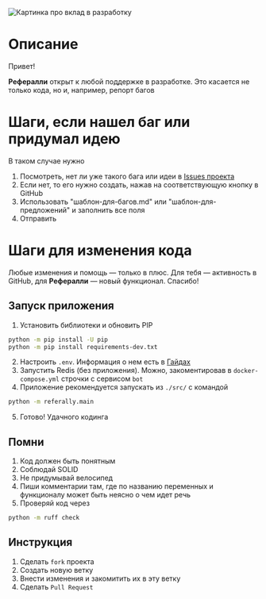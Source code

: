 ![Картинка про вклад в разработку](./assets/github-contribute-cover.png "Дизайн от Марка")

# Описание
Привет!

**Рефералли** открыт к любой поддержке в разработке. Это касается не только кода, но и, например, репорт багов

# Шаги, если нашел баг или придумал идею
В таком случае нужно
1. Посмотреть, нет ли уже такого бага или идеи в [Issues проекта](https://github.com/uw935/referally/issues)
2. Если нет, то его нужно создать, нажав на соответствующую кнопку в GitHub
3. Использовать "шаблон-для-багов.md" или "шаблон-для-предложений" и заполнить все поля
4. Отправить

# Шаги для изменения кода
Любые изменения и помощь — только в плюс. Для тебя — активность в GitHub, для **Рефералли** — новый функционал. Спасибо!
## Запуск приложения
1. Установить библиотеки и обновить PIP
```bash
python -m pip install -U pip
python -m pip install requirements-dev.txt
```
2. Настроить `.env`. Информация о нем есть в [Гайдах](./docs/guides.md)
3. Запустить Redis (без приложения). Можно, закоментировав в `docker-compose.yml` строчки с сервисом `bot`
4. Приложение рекомендуется запускать из `./src/` с командой
```bash
python -m referally.main
```
5. Готово! Удачного кодинга

## Помни
1. Код должен быть понятным
2. Соблюдай SOLID
3. Не придумывай велосипед
4. Пиши комментарии там, где по названию переменных и функционалу может быть неясно о чем идет речь
5. Проверяй код через
```bash
python -m ruff check
```

## Инструкция
1. Сделать `fork` проекта
2. Создать новую ветку
3. Внести изменения и закомитить их в эту ветку
4. Сделать `Pull Request`